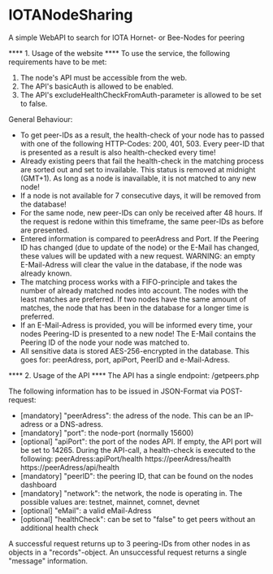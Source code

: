 # IOTANodeSharing
A simple WebAPI to search for IOTA Hornet- or Bee-Nodes for peering

**** 1. Usage of the website ****
To use the service, the following requirements have to be met:
1. The node's API must be accessible from the web.
2. The API's basicAuth is allowed to be enabled.
3. The API's excludeHealthCheckFromAuth-parameter is allowed to be set to false.

General Behaviour:
- To get peer-IDs as a result, the health-check of your node has to passed with one of the following HTTP-Codes: 200, 401, 503. Every peer-ID that is presented as a result is also health-checked every time!
- Already existing peers that fail the health-check in the matching process are sorted out and set to invailable. This status is removed at midnight (GMT+1). As long as a node is inavailable, it is not matched to any new node!
- If a node is not available for 7 consecutive days, it will be removed from the database!
- For the same node, new peer-IDs can only be received after 48 hours. If the request is redone within this timeframe, the same peer-IDs as before are presented.
- Entered information is compared to peerAdress and Port. If the Peering ID has changed (due to update of the node) or the E-Mail has changed, these values will be updated with a new request. WARNING: an empty E-Mail-Adress will clear the value in the database, if the node was already known.
- The matching process works with a FIFO-principle and takes the number of already matched nodes into account. The nodes with the least matches are preferred. If two nodes have the same amount of matches, the node that has been in the database for a longer time is preferred.
- If an E-Mail-Adress is provided, you will be informed every time, your nodes Peering-ID is presented to a new node! The E-Mail contains the Peering ID of the node your node was matched to.
- All sensitive data is stored AES-256-encrypted in the database. This goes for: peerAdress, port, apiPort, PeerID and e-Mail-Adress.


**** 2. Usage of the API ****
The API has a single endpoint: /getpeers.php

The following information has to be issued in JSON-Format via POST-request:
- [mandatory] "peerAdress": the adress of the node. This can be an IP-adress or a DNS-adress.
- [mandatory] "port": the node-port (normally 15600)
- [optional] "apiPort": the port of the nodes API. If empty, the API port will be set to 14265. During the API-call, a health-check is executed to the following:
      peerAdress:apiPort/health
      https://peerAdress/health
      https://peerAdress/api/health
- [mandatory] "peerID": the peering ID, that can be found on the nodes dashboard
- [mandatory] "network": the network, the node is operating in. The possible values are: testnet, mainnet, comnet, devnet
- [optional]  "eMail": a valid eMail-Adress
- [optional]  "healthCheck": can be set to "false" to get peers without an additional health check

A successful request returns up to 3 peering-IDs from other nodes in as objects in a "records"-object.
An unsuccessful request returns a single "message" information.
